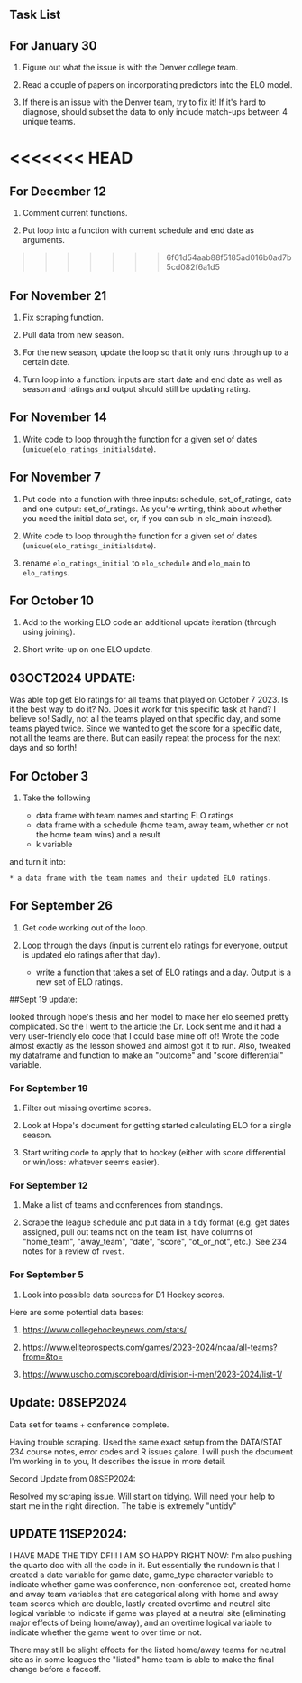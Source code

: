 ## Task List

## For January 30

1. Figure out what the issue is with the Denver college team.

2. Read a couple of papers on incorporating predictors into the ELO model.

3. If there is an issue with the Denver team, try to fix it! If it's hard to diagnose, should subset the data to only include match-ups between 4 unique teams.

<<<<<<< HEAD
=======
## For December 12

1. Comment current functions.

2. Put loop into a function with current schedule and end date as arguments.

>>>>>>> 6f61d54aab88f5185ad016b0ad7b5cd082f6a1d5
## For November 21

1. Fix scraping function.

2. Pull data from new season.

3. For the new season, update the loop so that it only runs through up to a certain date.

4. Turn loop into a function: inputs are start date and end date as well as season and ratings and output should still be updating rating.


## For November 14

1. Write code to loop through the function for a given set of dates (`unique(elo_ratings_initial$date`).

## For November 7

1. Put code into a function with three inputs: schedule, set_of_ratings, date and one output: set_of_ratings. As you're writing, think about whether you need the initial data set, or, if you can sub in elo_main instead).

2. Write code to loop through the function for a given set of dates (`unique(elo_ratings_initial$date`).

3. rename `elo_ratings_initial` to `elo_schedule` and `elo_main` to `elo_ratings`.

## For October 10

1. Add to the working ELO code an additional update iteration (through using joining).

2. Short write-up on one ELO update.

## 03OCT2024 UPDATE:

Was able top get Elo ratings for all teams that played on October 7 2023.
Is it the best way to do it? No.
Does it work for this specific task at hand? I believe so!
Sadly, not all the teams played on that specific day, and some teams played twice.
Since we wanted to get the score for a specific date, not all the teams are there.
But can easily repeat the process for the next days and so forth!

## For October 3

1. Take the following

    * data frame with team names and starting ELO ratings
    * data frame with a schedule (home team, away team, whether or not the home team wins) and a result
    * k variable

and turn it into:

    * a data frame with the team names and their updated ELO ratings.

## For September 26

1. Get code working out of the loop.

2. Loop through the days (input is current elo ratings for everyone, output is updated elo ratings after that day).

    * write a function that takes a set of ELO ratings and a day. Output is a new set of ELO ratings.

##Sept 19 update:

looked through hope's thesis and her model to make her elo seemed pretty complicated. So the I went to the article the Dr. Lock sent me and it had a very user-friendly elo code that I could base mine off of! Wrote the code almost exactly as the lesson showed and almost got it to run. Also, tweaked my dataframe and function to make an "outcome" and "score differential" variable.

### For September 19

1. Filter out missing overtime scores.

2. Look at Hope's document for getting started calculating ELO for a single season. 

3. Start writing code to apply that to hockey (either with score differential or win/loss: whatever seems easier).


### For September 12

1. Make a list of teams and conferences from standings.

2. Scrape the league schedule and put data in a tidy format (e.g. get dates assigned, pull out teams not on the team list, have columns of "home_team", "away_team", "date", "score", "ot_or_not", etc.). See 234 notes for a review of `rvest`.

### For September 5

1. Look into possible data sources for D1 Hockey scores.

Here are some potential data bases:

1) https://www.collegehockeynews.com/stats/

2) https://www.eliteprospects.com/games/2023-2024/ncaa/all-teams?from=&to=

3) https://www.uscho.com/scoreboard/division-i-men/2023-2024/list-1/




## Update: 08SEP2024

Data set for teams + conference complete.

Having trouble scraping. Used the same exact setup from the DATA/STAT 234 course notes, error codes and R issues galore. I will push the document I'm working in to you, It describes the issue in more detail.

Second Update from 08SEP2024:

Resolved my scraping issue. Will start on tidying. Will need your help to start me in the right direction. The table is extremely "untidy"


## UPDATE 11SEP2024:

I HAVE MADE THE TIDY DF!!! I AM SO HAPPY RIGHT NOW: I'm also pushing the quarto doc with all the code in it. But essentially the rundown is that I created a date variable for game date, game_type character variable to indicate whether game was conference, non-conference ect, created home and away team variables that are categorical along with home and away team scores which are double, lastly created overtime and neutral site logical variable to indicate if game was played at a neutral site (eliminating major effects of being home/away), and an overtime logical variable to indicate whether the game went to over time or not.

There may still be slight effects for the listed home/away teams for neutral site as in some leagues the "listed" home team is able to make the final change before a faceoff.